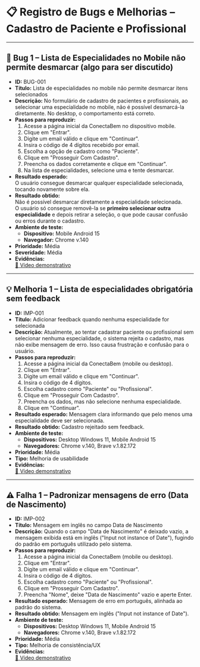 # 📋 Registro de Bugs e Melhorias – Cadastro de Paciente e Profissional

---

## 🐞 Bug 1 – Lista de Especialidades no Mobile não permite desmarcar (algo para ser discutido)

- **ID:** BUG-001  
- **Título:** Lista de especialidades no mobile não permite desmarcar itens selecionados  
- **Descrição:** No formulário de cadastro de pacientes e profissionais, ao selecionar uma especialidade no mobile, não é possível desmarcá-la diretamente. No desktop, o comportamento está correto.  
- **Passos para reproduzir:**
  1. Acesse a página inicial da ConectaBem no dispositivo mobile.  
  2. Clique em "Entrar".  
  3. Digite um email válido e clique em "Continuar".  
  4. Insira o código de 4 dígitos recebido por email.  
  5. Escolha a opção de cadastro como "Paciente".  
  6. Clique em "Prosseguir Com Cadastro".  
  7. Preencha os dados corretamente e clique em "Continuar".  
  8. Na lista de especialidades, selecione uma e tente desmarcar.  
- **Resultado esperado:**  
  O usuário consegue desmarcar qualquer especialidade selecionada, tocando novamente sobre ela.  
- **Resultado obtido:**  
  Não é possível desmarcar diretamente a especialidade selecionada.  
  O usuário só consegue removê-la se **primeiro selecionar outra especialidade** e depois retirar a seleção, o que pode causar confusão ou erros durante o cadastro.  
- **Ambiente de teste:**  
  - **Dispositivo:** Mobile Android 15  
  - **Navegador:** Chrome v.140  
- **Prioridade:** Média  
- **Severidade:** Média  
- **Evidências:**  
  [🎥 Vídeo demonstrativo](https://github.com/user-attachments/assets/98f0cbcb-2a91-4faa-8902-9423e9e61287)

---

## 💡 Melhoria 1 – Lista de especialidades obrigatória sem feedback

- **ID:** IMP-001  
- **Título:** Adicionar feedback quando nenhuma especialidade for selecionada  
- **Descrição:** Atualmente, ao tentar cadastrar paciente ou profissional sem selecionar nenhuma especialidade, o sistema rejeita o cadastro, mas não exibe mensagem de erro. Isso causa frustração e confusão para o usuário.  
- **Passos para reproduzir:**  
  1. Acesse a página inicial da ConectaBem (mobile ou desktop).  
  2. Clique em "Entrar".  
  3. Digite um email válido e clique em "Continuar".  
  4. Insira o código de 4 dígitos.  
  5. Escolha cadastro como "Paciente" ou "Profissional".  
  6. Clique em "Prosseguir Com Cadastro".  
  7. Preencha os dados, mas não selecione nenhuma especialidade.  
  8. Clique em "Continuar".  
- **Resultado esperado:** Mensagem clara informando que pelo menos uma especialidade deve ser selecionada.  
- **Resultado obtido:** Cadastro rejeitado sem feedback.  
- **Ambiente de teste:**  
  - **Dispositivos:** Desktop Windows 11, Mobile Android 15  
  - **Navegadores:** Chrome v.140, Brave v.1.82.172  
- **Prioridade:** Média  
- **Tipo:** Melhoria de usabilidade  
- **Evidências:**  
  [🎥 Vídeo demonstrativo](https://github.com/user-attachments/assets/f022b445-224a-4819-bc09-05d39ec4375a)

---

## ⚠ Falha 1 – Padronizar mensagens de erro (Data de Nascimento)

- **ID:** IMP-002  
- **Título:** Mensagem em inglês no campo Data de Nascimento  
- **Descrição:** Quando o campo "Data de Nascimento" é deixado vazio, a mensagem exibida está em inglês ("Input not instance of Date"), fugindo do padrão em português utilizado pelo sistema.  
- **Passos para reproduzir:**  
  1. Acesse a página inicial da ConectaBem (mobile ou desktop).  
  2. Clique em "Entrar".  
  3. Digite um email válido e clique em "Continuar".  
  4. Insira o código de 4 dígitos.  
  5. Escolha cadastro como "Paciente" ou "Profissional".  
  6. Clique em "Prosseguir Com Cadastro".  
  7. Preencha "Nome", deixe "Data de Nascimento" vazio e aperte Enter.  
- **Resultado esperado:** Mensagem de erro em português, alinhada ao padrão do sistema.  
- **Resultado obtido:** Mensagem em inglês ("Input not instance of Date").  
- **Ambiente de teste:**  
  - **Dispositivos:** Desktop Windows 11, Mobile Android 15  
  - **Navegadores:** Chrome v.140, Brave v.1.82.172  
- **Prioridade:** Média  
- **Tipo:** Melhoria de consistência/UX  
- **Evidências:**  
  [🎥 Vídeo demonstrativo](https://github.com/user-attachments/assets/d229f893-3457-4a0a-9cf3-51d121378618)
